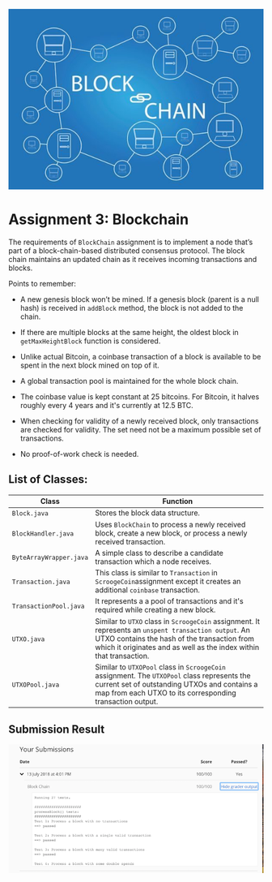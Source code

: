 ![](./img/blockchain.jpg)

Assignment 3: Blockchain
===================================

The requirements of `BlockChain` assignment is to implement a node that’s part of a block-chain-based distributed 
consensus protocol. The block chain maintains an updated chain as it receives incoming transactions and blocks.

Points to remember:
  * A new genesis block won’t be mined. If a genesis block (parent is a null hash) is received in `addBlock` method, 
  the block is not added to the chain.
  
  * If there are multiple blocks at the same height, the oldest block in `getMaxHeightBlock` function is considered.
  
  * Unlike actual Bitcoin, a coinbase transaction of a block is available to be spent in the next block mined on top of it.

  * A global transaction pool is maintained for the whole block chain.
  
  * The coinbase value is kept constant at 25 bitcoins. For Bitcoin, it halves roughly every 4 years and it's currently 
  at 12.5 BTC.
  
  * When checking for validity of a newly received block, only transactions are checked for validity. 
    The set need not be a maximum possible set of transactions. 
  
  * No proof-of-work check is needed.

## List of Classes:

|  Class                  | Function                                                                                        |
|-------------------------|-------------------------------------------------------------------------------------------------|
| `Block.java`            | Stores the block data structure.                                                                | 
| `BlockHandler.java`     | Uses `BlockChain` to process a newly received block, create a new block, or process a newly received transaction.                                                                                                       |
| `ByteArrayWrapper.java` | A simple class to describe a candidate transaction which a node receives.                       | 
| `Transaction.java`      | This class is similar to `Transaction` in `ScroogeCoin`assignment  except it creates an additional `coinbase` transaction.                                                                                                     |
| `TransactionPool.java`  | It represents a a pool of transactions and it's required while creating a new block.            |
| `UTXO.java`             | Similar to `UTXO` class in `ScroogeCoin` assignment. It represents an `unspent transaction output`. An UTXO contains the hash of the transaction from which it originates and as well as the index within that transaction.                                                                                                                |
| `UTXOPool.java`         | Similar to `UTXOPool` class in `ScroogeCoin` assignment. The  `UTXOPool` class represents the current set of outstanding UTXOs and contains a map from each UTXO to its corresponding transaction output.                 |

## Submission Result
![](./img/assgnmt3-results.png)
